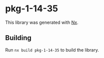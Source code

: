 # pkg-1-14-35

This library was generated with [Nx](https://nx.dev).

## Building

Run `nx build pkg-1-14-35` to build the library.
